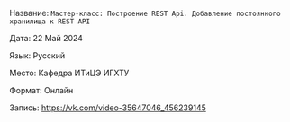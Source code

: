 Название: `Мастер-класс: Построение REST Api. Добавление постоянного хранилища к REST API`

Дата: 22 Май 2024

Язык: Русский

Место: Кафедра ИТиЦЭ ИГХТУ

Формат: Онлайн

Запись: https://vk.com/video-35647046_456239145
